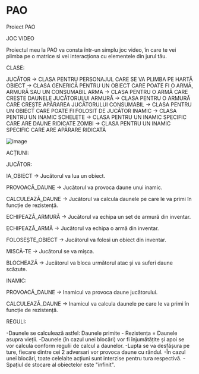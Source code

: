 # PAO
Proiect PAO

JOC VIDEO

Proiectul meu la PAO va consta într-un simplu joc video, în care te vei plimba pe o matrice si vei interacționa cu elementele din jurul tău.

CLASE:

JUCĂTOR     -> CLASA PENTRU PERSONAJUL CARE SE VA PLIMBA PE HARTĂ
OBIECT      -> CLASA GENERICĂ PENTRU UN OBIECT CARE POATE FI O ARMĂ, ARMURĂ SAU UN CONSUMABIL
ARMA        -> CLASA PENTRU O ARMĂ CARE CREȘTE DAUNELE JUCĂTORULUI
ARMURĂ      -> CLASA PENTRU O ARMURĂ CARE CREȘTE APĂRAREA JUCĂTORULUI
CONSUMABIL  -> CLASA PENTRU UN OBIECT CARE POATE FI FOLOSIT DE JUCĂTOR
INAMIC      -> CLASA PENTRU UN INAMIC
SCHELETE    -> CLASA PENTRU UN INAMIC SPECIFIC CARE ARE DAUNE RIDICATE
ZOMBI       -> CLASA PENTRU UN INAMIC SPECIFIC CARE ARE APĂRARE RIDICATĂ


![image](https://user-images.githubusercontent.com/93475691/230998427-b1f4a9c4-2d78-437d-ba64-8d6495fe362f.png)


ACȚIUNI:

JUCĂTOR:

IA_OBIECT           -> Jucătorul va lua un obiect.

PROVOACĂ_DAUNE      -> Jucătorul va provoca daune unui inamic.

CALCULEAZĂ_DAUNE    -> Jucătorul va calcula daunele pe care le va primi în funcție de rezistență.

ECHIPEAZĂ_ARMURĂ    -> Jucătorul va echipa un set de armură din inventar.

ECHIPEAZĂ_ARMĂ      -> Jucătorul va echipa o armă din inventar.

FOLOSEȘTE_OBIECT    -> Jucătorul va folosi un obiect din inventar.

MISCĂ-TE            -> Jucătorul se va mișca.

BLOCHEAZĂ           -> Jucătorul va bloca următorul atac și va suferi daune scăzute.

INAMIC:

PROVOACĂ_DAUNE      -> Inamicul va provoca daune jucătorului.

CALCULEAZĂ_DAUNE    -> Inamicul va calcula daunele pe care le va primi în funcție de rezistență.


REGULI:

-Daunele se calculează astfel: Daunele primite - Rezistența = Daunele asupra vieții.
-Daunele (în cazul unei blocări) vor fi înjumătățite și apoi se vor calcula conform regulii de calcul a daunelor.
-Lupta se va desfășura pe ture, fiecare dintre cei 2 adversari vor provoca daune cu rândul.
-În cazul unei blocări, toate celelalte acțiuni sunt interzise pentru tura respectivă.
-Spațiul de stocare al obiectelor este "infinit".

